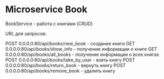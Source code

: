 # Microservice Book

BookService - работа с книгами (CRUD)

URL для запросов:

POST 0.0.0.0:80/api/books/new_book       -  создание книги
GET 0.0.0.0:80/api/books/show_info       -  получение информации о книге
GET 0.0.0.0:80/api/books/all_books       -  получение информации о всех книгах
POST 0.0.0.0:80/api/books/take_by_user   - взять книгу
POST 0.0.0.0:80/api/books/return_book    - вернуть книгу
POST 0.0.0.0:80/api/books/remove_book    - удалить книгу
